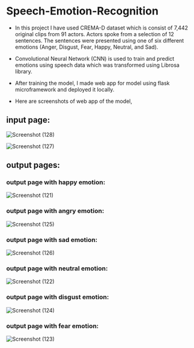 # Speech-Emotion-Recognition

* In this project I have used CREMA-D dataset which is consist of 7,442 original clips from 91 actors. Actors spoke from a selection of 12 sentences. The                sentences were presented using one of six different emotions (Anger, Disgust, Fear, Happy, Neutral, and Sad).

* Convolutional Neural Network (CNN) is used to train and predict emotions using speech data which was transformed using Librosa library.

* After training the model, I made web app for model using flask microframework and deployed it locally.

* Here are screenshots of web app of the model,
## input page:

![Screenshot (128)](https://user-images.githubusercontent.com/105780030/179716358-569af9c5-df0f-42be-8025-ea9707e6960e.png)

![Screenshot (127)](https://user-images.githubusercontent.com/105780030/179716404-94a18a3b-4e90-4865-b2c8-5d06590246e8.png)

## output pages:
### output page with happy emotion:
![Screenshot (121)](https://user-images.githubusercontent.com/105780030/179715496-6ef07602-5084-41d3-b42e-4650955138ad.png)

### output page with angry emotion:
![Screenshot (125)](https://user-images.githubusercontent.com/105780030/179715635-debd98e5-0652-4e1b-b3fe-b1d27d066d6b.png)

### output page with sad emotion:
![Screenshot (126)](https://user-images.githubusercontent.com/105780030/179715717-d182f8a1-3672-49ef-a0c9-be693e1fac9f.png)

### output page with neutral emotion:
![Screenshot (122)](https://user-images.githubusercontent.com/105780030/179715801-de35e2a2-a8b2-4cca-98e1-b77d8c902b38.png)

### output page with disgust emotion:
![Screenshot (124)](https://user-images.githubusercontent.com/105780030/179715865-e0d1cedf-87f6-414d-9fe3-ca66ffe6395d.png)

### output page with fear emotion:
![Screenshot (123)](https://user-images.githubusercontent.com/105780030/179715909-7894b9c2-a500-44f3-81e6-6e14af3692f8.png)
